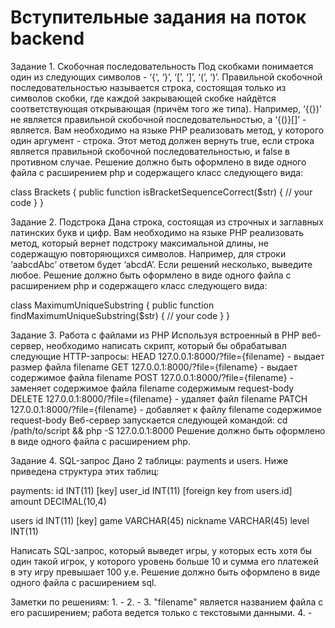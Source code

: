# Вступительные задания на поток backend 

Задание 1. Скобочная последовательность
Под скобками понимается один из следующих символов - ‘{‘, ‘}’, ‘[’, ‘]’, ‘(’, ‘)’.
Правильной скобочной последовательностью называется строка, состоящая только из символов скобки, где каждой закрывающей скобке найдётся соответствующая открывающая (причём того же типа). Например, ‘{(})’ не является правильной скобочной последовательностью, а ‘{()}[]’ - является.
Вам необходимо на языке PHP реализовать метод, у которого один аргумент - строка. Этот метод должен вернуть true, если строка является правильной скобочной последовательностью, и false в противном случае.
Решение должно быть оформлено в виде одного файла с расширением php и содержащего класс следующего вида:

class Brackets
{
  public function isBracketSequenceCorrect($str) {
    // your code
  }
}


Задание 2. Подстрока
Дана строка, состоящая из строчных и заглавных латинских букв и цифр. Вам необходимо на языке PHP реализовать метод, который вернет подстроку максимальной длины, не содержащую повторяющихся символов. Например, для строки ‘aabcdAbc’ ответом будет ‘abcdA’. Если решений несколько, выведите любое.
Решение должно быть оформлено в виде одного файла с расширением php и содержащего класс следующего вида:

class MaximumUniqueSubstring
{
  public function findMaximumUniqueSubstring($str) {
    // your code
  }
}


Задание 3. Работа с файлами из PHP
Используя встроенный в PHP веб-сервер, необходимо написать скрипт, который бы обрабатывал следующие HTTP-запросы:
HEAD 	127.0.0.1:8000/?file={filename} - выдает размер файла filename
GET 	127.0.0.1:8000/?file={filename} - выдает содержимое файла filename
POST 	127.0.0.1:8000/?file={filename} - заменяет содержимое файла filename содержимым request-body
DELETE 127.0.0.1:8000/?file={filename} - удаляет файл filename
PATCH	  127.0.0.1:8000/?file={filename} - добавляет к файлу filename содержимое request-body
Веб-сервер запускается следующей командой:
cd /path/to/script && php -S 127.0.0.1:8000
Решение должно быть оформлено в виде одного файла с расширением php.


Задание 4. SQL-запрос
Дано 2 таблицы: payments и users. Ниже приведена структура этих таблиц:

payments:
	id INT(11) [key]
	user_id INT(11) [foreign key from users.id]
	amount DECIMAL(10,4)

users
	id INT(11) [key]
	game VARCHAR(45)
	nickname VARCHAR(45)
	level INT(11)

Написать SQL-запрос, который выведет игры, у которых есть хотя бы один такой игрок, у которого уровень больше 10 и сумма его платежей в эту игру превышает 100 у.е.
Решение должно быть оформлено в виде одного файла с расширением sql.


Заметки по решениям:
	1. -
	2. -
	3. "filename" является названием файла с его расширением; работа ведется только с текстовыми данными.
	4. -
